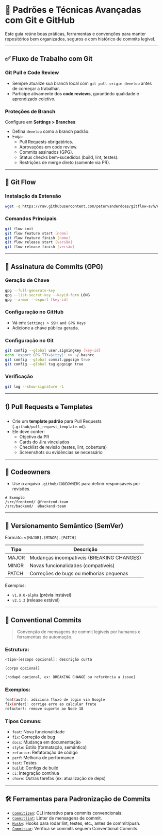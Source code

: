 # 📘 Padrões e Técnicas Avançadas com Git e GitHub

Este guia reúne boas práticas, ferramentas e convenções para manter repositórios bem organizados, seguros e com histórico de commits legível.

---

## ✅ Fluxo de Trabalho com Git

### Git Pull e Code Review

- Sempre atualize sua branch local com `git pull origin develop` antes de começar a trabalhar.
- Participe ativamente dos **code reviews**, garantindo qualidade e aprendizado coletivo.

### Proteções de Branch

Configure em **Settings > Branches**:

- Defina `develop` como a branch padrão.
- Exija:
  - Pull Requests obrigatórios.
  - Aprovações em code review.
  - Commits assinados (GPG).
  - Status checks bem-sucedidos (build, lint, testes).
  - Restrições de merge direto (somente via PR).

---

## 🔀 Git Flow

### Instalação da Extensão

```bash
wget -q https://raw.githubusercontent.com/petervanderdoes/gitflow-avh/develop/contrib/gitflow-installer.sh && sudo bash gitflow-installer.sh install stable && rm gitflow-installer.sh
```

### Comandos Principais

```bash
git flow init
git flow feature start [nome]
git flow feature finish [nome]
git flow release start [versão]
git flow release finish [versão]
```

---

## 🔏 Assinatura de Commits (GPG)

### Geração de Chave

```bash
gpg --full-generate-key
gpg --list-secret-key --keyid-form LONG
gpg --armor --export [key-id]
```

### Configuração no GitHub

- Vá em: `Settings > SSH and GPG Keys`
- Adicione a chave pública gerada.

### Configuração no Git

```bash
git config --global user.signingkey [key-id]
echo 'export GPG_TTY=$(tty)' >> ~/.bashrc
git config --global commit.gpgsign true
git config --global tag.gpgsign true
```

### Verificação

```bash
git log --show-signature -1
```

---

## 🔃 Pull Requests e Templates

- Crie um **template padrão** para Pull Requests (`.github/pull_request_template.md`).
- Ele deve conter:
  - Objetivo da PR
  - Cards do Jira vinculados
  - Checklist de revisão (testes, lint, cobertura)
  - Screenshots ou evidências se necessário

---

## 👥 Codeowners

- Use o arquivo `.github/CODEOWNERS` para definir responsáveis por revisões.

```plaintext
# Exemplo
/src/frontend/ @frontend-team
/src/backend/  @backend-team
```

---

## 📌 Versionamento Semântico (SemVer)

Formato: `v[MAJOR].[MINOR].[PATCH]`

| Tipo  | Descrição                                 |
| ----- | ----------------------------------------- |
| MAJOR | Mudanças incompatíveis (BREAKING CHANGES) |
| MINOR | Novas funcionalidades (compatíveis)       |
| PATCH | Correções de bugs ou melhorias pequenas   |

Exemplos:

- `v1.0.0-alpha` (prévia instável)
- `v2.1.3` (release estável)

---

## 🧠 Conventional Commits

> Convenção de mensagens de commit legíveis por humanos e ferramentas de automação.

### Estrutura:

```bash
<tipo>[escopo opcional]: descrição curta

[corpo opcional]

[rodapé opcional, ex: BREAKING CHANGE ou referência a issue]
```

### Exemplos:

```bash
feat(auth): adiciona fluxo de login via Google
fix(order): corrige erro ao calcular frete
refactor!: remove suporte ao Node 18
```

### Tipos Comuns:

- `feat`: Nova funcionalidade
- `fix`: Correção de bug
- `docs`: Mudança em documentação
- `style`: Estilo (formatação, semântico)
- `refactor`: Refatoração de código
- `perf`: Melhoria de performance
- `test`: Testes
- `build`: Configs de build
- `ci`: Integração contínua
- `chore`: Outras tarefas (ex: atualização de deps)

---

## 🛠️ Ferramentas para Padronização de Commits

- [`Commitizen`](https://github.com/commitizen/cz-cli): CLI interativo para commits convencionais.
- [`Commitlint`](https://github.com/conventional-changelog/commitlint): Linter de mensagens de commit.
- [`Husky`](https://github.com/typicode/husky): Hooks para rodar lint, testes, etc., antes de commit/push.
- [`Commitsar`](https://github.com/aevea/commitsar): Verifica se commits seguem Conventional Commits.
